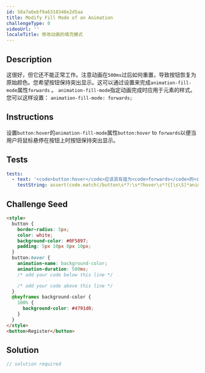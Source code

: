```yaml
---
id: 58a7a6ebf9a6318348e2d5aa
title: Modify Fill Mode of an Animation
challengeType: 0
videoUrl: ''
localeTitle: 修改动画的填充模式
---
```


## Description
<section id="description">这很好，但它还不能正常工作。注意动画在<code>500ms</code>过后如何重置，导致按钮恢复为原始颜色。您希望按钮保持突出显示。这可以通过设置来完成<code>animation-fill-mode</code>属性<code>forwards</code> 。 <code>animation-fill-mode</code>指定动画完成时应用于元素的样式。您可以这样设置： <code>animation-fill-mode: forwards;</code> </section>

## Instructions
<section id="instructions">设置<code>button:hover</code>的<code>animation-fill-mode</code>属性<code>button:hover</code> to <code>forwards</code>以便当用户将鼠标悬停在按钮上时按钮保持突出显示。 </section>

## Tests
<section id='tests'>

```yml
tests:
  - text: '<code>button:hover</code>应该具有值为<code>forwards</code>的<code>animation-fill-mode</code>属性。'
    testString: assert(code.match(/button\s*?:\s*?hover\s*?{[\s\S]*animation-fill-mode\s*?:\s*?forwards\s*?;[\s\S]*}/gi) && code.match(/button\s*?:\s*?hover\s*?{[\s\S]*animation-name\s*?:\s*?background-color\s*?;[\s\S]*}/gi) && code.match(/button\s*?:\s*?hover\s*?{[\s\S]*animation-duration\s*?:\s*?500ms\s*?;[\s\S]*}/gi), '<code>button:hover</code> should have a <code>animation-fill-mode</code> property with a value of <code>forwards</code>.');

```

</section>

## Challenge Seed
<section id='challengeSeed'>

<div id='html-seed'>

```html
<style>
  button {
    border-radius: 5px;
    color: white;
    background-color: #0F5897;
    padding: 5px 10px 8px 10px;
  }
  button:hover {
    animation-name: background-color;
    animation-duration: 500ms;
    /* add your code below this line */

    /* add your code above this line */
  }
  @keyframes background-color {
    100% {
      background-color: #4791d0;
    }
  }
</style>
<button>Register</button>

```

</div>



</section>

## Solution
<section id='solution'>

```js
// solution required
```
</section>
